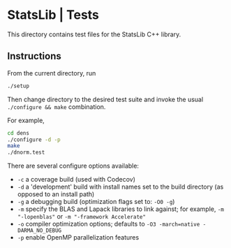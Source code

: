 # StatsLib | Tests

This directory contains test files for the StatsLib C++ library.

## Instructions

From the current directory, run
```bash
./setup
```
Then change directory to the desired test suite and invoke the usual `./configure && make` combination. 

For example,
```bash
cd dens
./configure -d -p
make
./dnorm.test
```
There are several configure options available:
* `-c` a coverage build (used with Codecov)
* `-d` a 'development' build with install names set to the build directory (as opposed to an install path)
* `-g` a debugging build (optimization flags set to: `-O0 -g`)
* `-m` specify the BLAS and Lapack libraries to link against; for example, `-m "-lopenblas"` or `-m "-framework Accelerate"`
* `-o` compiler optimization options; defaults to `-O3 -march=native -DARMA_NO_DEBUG`
* `-p` enable OpenMP parallelization features
